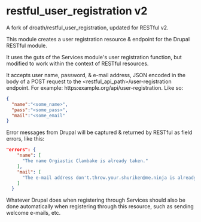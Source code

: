 # restful_user_registration v2
A fork of droath/restful_user_registration, updated for RESTful v2.

This module creates a user registration resource & endpoint for the Drupal RESTful module.

It uses the guts of the Services module's user registration function, but modified to work within the context of RESTful resources.

It accepts user name, password, & e-mail address, JSON encoded in the body of a POST request to the <restful_api_path>/user-registration endpoint. For example: https:example.org/api/user-registration. Like so:

```json
{
  "name":"<some_name>",
  "pass":"<some_pass>",
  "mail":"<some_email"
}
```

Error messages from Drupal will be captured & returned by RESTful as field errors, like this:

```json
"errors": {
    "name": [
      "The name Orgiastic Clambake is already taken."
    ],
    "mail": [
      "The e-mail address don't.throw.your.shuriken@me.ninja is already registered. Have you forgotten your password?"
    ]
  }
  ```
  
  Whatever Drupal does when registering through Services should also be done automatically when registering through this resource, such as sending welcome e-mails, etc.
